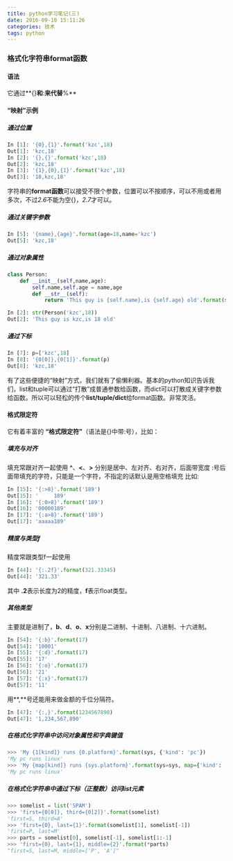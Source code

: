 ```yaml
---
title: python学习笔记(三)
date: 2016-09-10 15:11:26
categories: 技术
tags: python
---
```


### 格式化字符串format函数

#### 语法
它通过**{}**和**:**来代替**%**

#### “映射”示例

##### 通过位置

<!--more-->
```python
In [1]: '{0},{1}'.format('kzc',18)  
Out[1]: 'kzc,18'  
In [2]: '{},{}'.format('kzc',18)  
Out[2]: 'kzc,18'  
In [3]: '{1},{0},{1}'.format('kzc',18)  
Out[3]: '18,kzc,18' 
```
字符串的**format函数**可以接受不限个参数，位置可以不按顺序，可以不用或者用多次，不过*2.6*不能为空{}，*2.7*才可以。

##### 通过关键字参数
```python
In [5]: '{name},{age}'.format(age=18,name='kzc')  
Out[5]: 'kzc,18' 
```

##### 通过对象属性
```python
class Person:  
    def __init__(self,name,age):  
        self.name,self.age = name,age  
        def __str__(self):  
            return 'This guy is {self.name},is {self.age} old'.format(self=self)
```

```python
In [2]: str(Person('kzc',18))  
Out[2]: 'This guy is kzc,is 18 old' 
```

##### 通过下标
```python
In [7]: p=['kzc',18]
In [8]: '{0[0]},{0[1]}'.format(p)
Out[8]: 'kzc,18' 
```
有了这些便捷的“映射”方式，我们就有了偷懒利器。基本的python知识告诉我们，list和tuple可以通过“打散”成普通参数给函数，而dict可以打散成关键字参数给函数。所以可以轻松的传个**list/tuple/dict**给format函数。非常灵活。

#### 格式限定符
它有着丰富的
**“格式限定符”**（语法是{}中带:号），比如：

##### 填充与对齐
填充常跟对齐一起使用
**^**、**<**、**>**
分别是居中、左对齐、右对齐，后面带宽度
:号后面带填充的字符，只能是一个字符，不指定的话默认是用空格填充
比如:

```python
In [15]: '{:>8}'.format('189')
Out[15]: '     189'
In [16]: '{:0>8}'.format('189')
Out[16]: '00000189'
In [17]: '{:a>8}'.format('189')
Out[17]: 'aaaaa189' 
```
##### 精度与类型f
精度常跟类型f一起使用
```python
In [44]: '{:.2f}'.format(321.33345)
Out[44]: '321.33' 
```
其中
**.2**表示长度为2的精度，**f**表示float类型。

##### 其他类型
主要就是进制了，**b**、**d**、**o**、**x**分别是二进制、十进制、八进制、十六进制。
```python
In [54]: '{:b}'.format(17)
Out[54]: '10001'
In [55]: '{:d}'.format(17)
Out[55]: '17'
In [56]: '{:o}'.format(17)
Out[56]: '21'
In [57]: '{:x}'.format(17)
Out[57]: '11' 
```
用**,**号还能用来做金额的千位分隔符。
```python
In [47]: '{:,}'.format(1234567890)
Out[47]: '1,234,567,890'
```
##### 在格式化字符串中访问对象属性和字典键值
```python
>>> 'My {1[kind]} runs {0.platform}'.format(sys, {'kind': 'pc'})  
'My pc runs linux'  
>>> 'My {map[kind]} runs {sys.platform}'.format(sys=sys, map={'kind': 'pc'}) 
'My pc runs linux' 
```

##### 在格式化字符串中通过下标（正整数）访问list元素
```python
>>> somelist = list('SPAM')  
>>> 'first={0[0]}, third={0[2]}'.format(somelist)  
'first=S, third=A'  
>>> 'first={0}, last={1}'.format(somelist[1], somelist[-1])  
'first=P, last=M'  
>>> parts = somelist[0], somelist[-1], somelist[1:-1]  
>>> 'first={0}, last={1}, middle={2}'.format(*parts)  
"first=S, last=M, middle=['P', 'A']"  
```